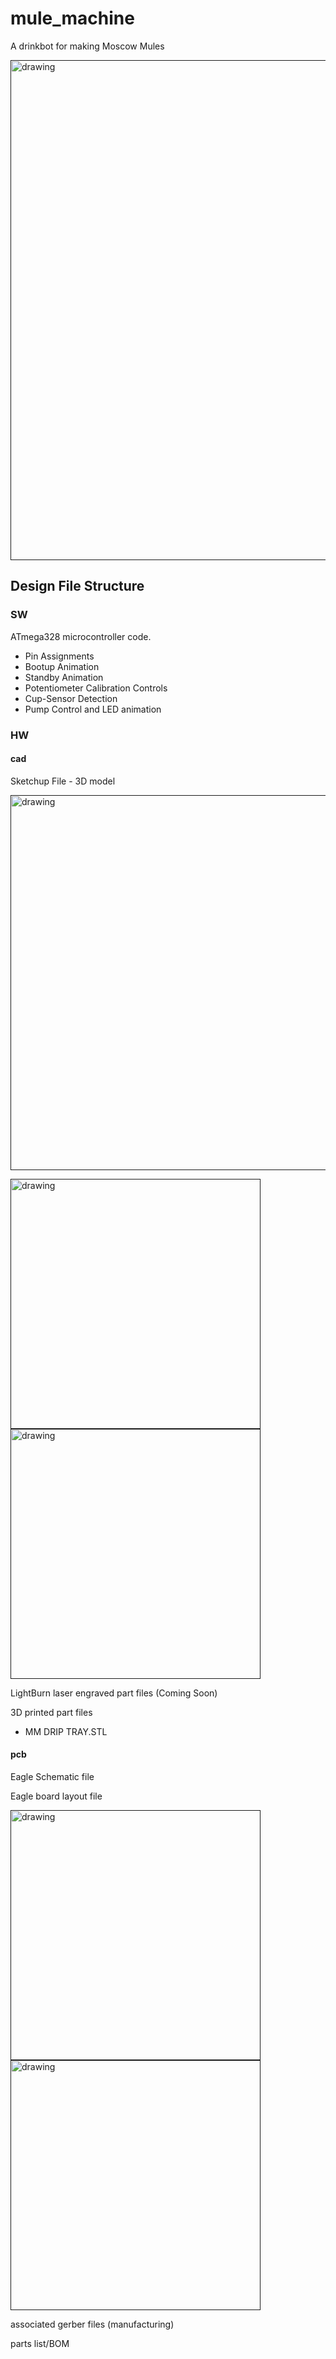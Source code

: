 # mule_machine
A drinkbot for making Moscow Mules

[<img src="https://github.com/estods3/mule_machine/blob/main/HW/cad/MuleMachineCAD.png" title="CAD Assembly" alt="drawing" width="800"/>]()

## Design File Structure

### SW
ATmega328 microcontroller code.
  * Pin Assignments
  * Bootup Animation
  * Standby Animation
  * Potentiometer Calibration Controls
  * Cup-Sensor Detection
  * Pump Control and LED animation

### HW

#### cad

Sketchup File - 3D model

[<img src="https://github.com/estods3/mule_machine/blob/main/HW/cad/MuleMachineCAD.png" title="CAD Assembly" alt="drawing" width="600"/>]()

[<img src="https://github.com/estods3/mule_machine/blob/main/HW/cad/MM%20DRIP%20TRAY%20(ISO).png" title="DRIP TRAY ISO" alt="drawing" width="400"/>]()
[<img src="https://github.com/estods3/mule_machine/blob/main/HW/cad/MM%20DRIP%20TRAY%20(Top%20View).png" title="DRIP TRAY Top View" alt="drawing" width="400"/>]()

LightBurn laser engraved part files (Coming Soon)

3D printed part files
* MM DRIP TRAY.STL 

#### pcb

Eagle Schematic file

Eagle board layout file

[<img src="https://github.com/estods3/mule_machine/blob/main/HW/pcb/mulemachinePCB_withLEDs.png" title="PCB Top" alt="drawing" width="400"/>]()
[<img src="https://github.com/estods3/mule_machine/blob/main/HW/pcb/mulemachinePCB_withLEDs_bottom.png" title="PCB Bottom" alt="drawing" width="400"/>]()

associated gerber files (manufacturing)

parts list/BOM
